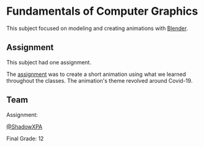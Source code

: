 # Fundamentals of Computer Graphics

This subject focused on modeling and creating animations with [Blender](https://www.blender.org/).

## Assignment

This subject had one assignment.

The [assignment](Assignment/Assignment.pdf) was to create a short animation using what we learned throughout the classes. The animation's theme revolved around Covid-19.  

## Team

Assignment:

[@ShadowXPA](https://github.com/ShadowXPA)

Final Grade: 12
